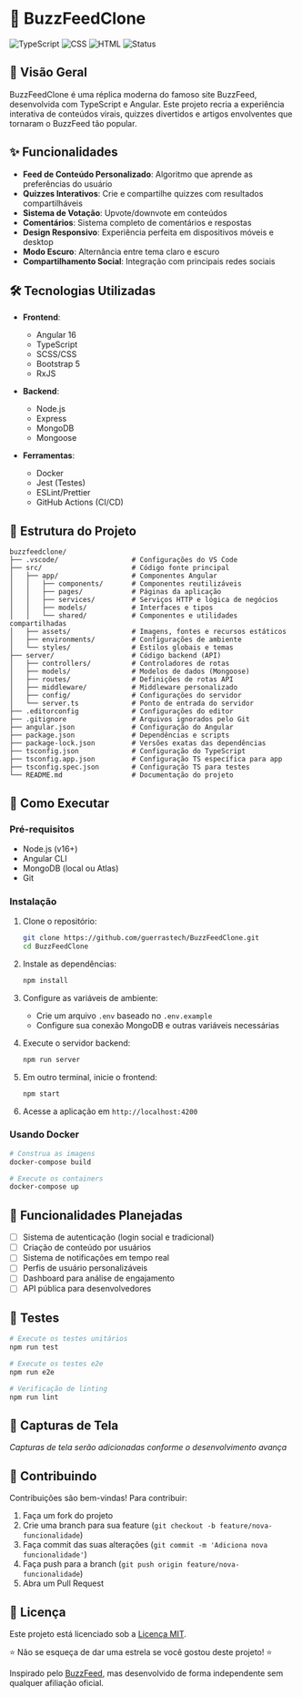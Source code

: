 # 🚀 BuzzFeedClone

![TypeScript](https://img.shields.io/badge/TypeScript-74.7%25-blue)
![CSS](https://img.shields.io/badge/CSS-14.4%25-purple)
![HTML](https://img.shields.io/badge/HTML-10.9%25-orange)
![Status](https://img.shields.io/badge/Status-Concluído-yellow)

## 📱 Visão Geral

BuzzFeedClone é uma réplica moderna do famoso site BuzzFeed, desenvolvida com TypeScript e Angular. Este projeto recria a experiência interativa de conteúdos virais, quizzes divertidos e artigos envolventes que tornaram o BuzzFeed tão popular.

## ✨ Funcionalidades

- **Feed de Conteúdo Personalizado**: Algoritmo que aprende as preferências do usuário
- **Quizzes Interativos**: Crie e compartilhe quizzes com resultados compartilháveis
- **Sistema de Votação**: Upvote/downvote em conteúdos
- **Comentários**: Sistema completo de comentários e respostas
- **Design Responsivo**: Experiência perfeita em dispositivos móveis e desktop
- **Modo Escuro**: Alternância entre tema claro e escuro
- **Compartilhamento Social**: Integração com principais redes sociais

## 🛠️ Tecnologias Utilizadas

- **Frontend**:
  - Angular 16
  - TypeScript
  - SCSS/CSS
  - Bootstrap 5
  - RxJS

- **Backend**:
  - Node.js
  - Express
  - MongoDB
  - Mongoose

- **Ferramentas**:
  - Docker
  - Jest (Testes)
  - ESLint/Prettier
  - GitHub Actions (CI/CD)

## 📂 Estrutura do Projeto

```
buzzfeedclone/
├── .vscode/                  # Configurações do VS Code
├── src/                      # Código fonte principal
│   ├── app/                  # Componentes Angular
│   │   ├── components/       # Componentes reutilizáveis
│   │   ├── pages/            # Páginas da aplicação
│   │   ├── services/         # Serviços HTTP e lógica de negócios
│   │   ├── models/           # Interfaces e tipos
│   │   └── shared/           # Componentes e utilidades compartilhadas
│   ├── assets/               # Imagens, fontes e recursos estáticos
│   ├── environments/         # Configurações de ambiente
│   └── styles/               # Estilos globais e temas
├── server/                   # Código backend (API)
│   ├── controllers/          # Controladores de rotas
│   ├── models/               # Modelos de dados (Mongoose)
│   ├── routes/               # Definições de rotas API
│   ├── middleware/           # Middleware personalizado
│   ├── config/               # Configurações do servidor
│   └── server.ts             # Ponto de entrada do servidor
├── .editorconfig             # Configurações do editor
├── .gitignore                # Arquivos ignorados pelo Git
├── angular.json              # Configuração do Angular
├── package.json              # Dependências e scripts
├── package-lock.json         # Versões exatas das dependências
├── tsconfig.json             # Configuração do TypeScript
├── tsconfig.app.json         # Configuração TS específica para app
├── tsconfig.spec.json        # Configuração TS para testes
└── README.md                 # Documentação do projeto
```

## 🚀 Como Executar

### Pré-requisitos

- Node.js (v16+)
- Angular CLI
- MongoDB (local ou Atlas)
- Git

### Instalação

1. Clone o repositório:
   ```bash
   git clone https://github.com/guerrastech/BuzzFeedClone.git
   cd BuzzFeedClone
   ```

2. Instale as dependências:
   ```bash
   npm install
   ```

3. Configure as variáveis de ambiente:
   - Crie um arquivo `.env` baseado no `.env.example`
   - Configure sua conexão MongoDB e outras variáveis necessárias

4. Execute o servidor backend:
   ```bash
   npm run server
   ```

5. Em outro terminal, inicie o frontend:
   ```bash
   npm start
   ```

6. Acesse a aplicação em `http://localhost:4200`

### Usando Docker

```bash
# Construa as imagens
docker-compose build

# Execute os containers
docker-compose up
```

## 📝 Funcionalidades Planejadas

- [ ] Sistema de autenticação (login social e tradicional)
- [ ] Criação de conteúdo por usuários
- [ ] Sistema de notificações em tempo real
- [ ] Perfis de usuário personalizáveis
- [ ] Dashboard para análise de engajamento
- [ ] API pública para desenvolvedores

## 🧪 Testes

```bash
# Execute os testes unitários
npm run test

# Execute os testes e2e
npm run e2e

# Verificação de linting
npm run lint
```

## 📱 Capturas de Tela

*Capturas de tela serão adicionadas conforme o desenvolvimento avança*

## 🤝 Contribuindo

Contribuições são bem-vindas! Para contribuir:

1. Faça um fork do projeto
2. Crie uma branch para sua feature (`git checkout -b feature/nova-funcionalidade`)
3. Faça commit das suas alterações (`git commit -m 'Adiciona nova funcionalidade'`)
4. Faça push para a branch (`git push origin feature/nova-funcionalidade`)
5. Abra um Pull Request

## 📜 Licença

Este projeto está licenciado sob a [Licença MIT](LICENSE).


⭐ Não se esqueça de dar uma estrela se você gostou deste projeto! ⭐

Inspirado pelo [BuzzFeed](https://www.buzzfeed.com), mas desenvolvido de forma independente sem qualquer afiliação oficial.
